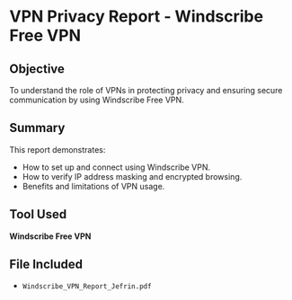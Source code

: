 # VPN Privacy Report - Windscribe Free VPN

##  Objective
To understand the role of VPNs in protecting privacy and ensuring secure communication by using Windscribe Free VPN.

##  Summary
This report demonstrates:
- How to set up and connect using Windscribe VPN.
- How to verify IP address masking and encrypted browsing.
- Benefits and limitations of VPN usage.

##  Tool Used
**Windscribe Free VPN**

##  File Included
- `Windscribe_VPN_Report_Jefrin.pdf`


